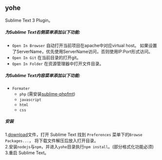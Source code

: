## yohe
Sublime Text 3 Plugin。


##### 为Sublime Text右侧菜单添加以下功能:

* `Open In Browser`
   自动打开当前项目在apache中对应virtual host。
   如果设置了ServerName，优先使用ServerName访问，否则使用IP:Port形式访问。
* `Open In Git`
   在当前目录的打开git。
* `Open In Folder`
   在资源管理器中打开文件目录。

##### 为Sublime Text内容菜单添加以下功能:

* `Formater`
	* `php`  (需安装[sublime-phpfmt](https://github.com/phpfmt/sublime-phpfmt))
	* `javascript`
	* `html`
	* `css`

##### 安装
1.[download](https://github.com/magicnote/yohe/archive/master.zip)文件，打开 Sublime Text 找到 `Preferences` 菜单下的`Browse Packages...`，
  将下载文件解压后放入打开目录。  
2.安装`nodejs`与`npm`，并进入`yohe`目录执行`npm install`。(部分格式化功能必须)  
3.重启 Sublime Text。
